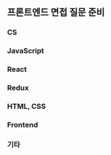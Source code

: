 ## 프론트엔드 면접 질문 준비

### CS

### JavaScript

### React

### Redux

### HTML, CSS

### Frontend

### 기타

